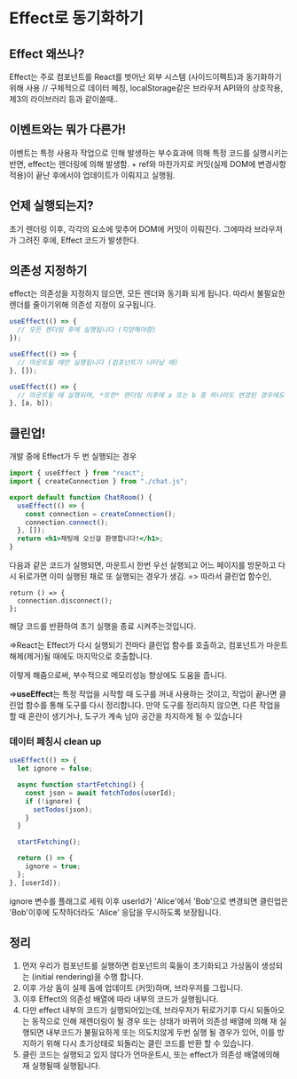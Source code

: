 # Effect로 동기화하기

## Effect 왜쓰나?

Effect는 주로 컴포넌트를 React를 벗어난 외부 시스템 (사이드이펙트)과 동기화하기 위해 사용 // 구체적으로 데이터 페칭, localStorage같은 브라우저 API와의 상호작용, 제3의 라이브러리 등과 같이쓸때..

## 이벤트와는 뭐가 다른가!

이벤트는 특정 사용자 작업으로 인해 발생하는 부수효과에 의해 특정 코드를 실행시키는 반면, effect는 렌더링에 의해 발생함. + ref와 마찬가지로 커밋(실제 DOM에 변경사항 적용)이 끝난 후에서야 업데이트가 이뤄지고 실행됨.

## 언제 실행되는지?

초기 렌더링 이후, 각각의 요소에 맞추어 DOM에 커밋이 이뤄진다. 그에따라 브라우저가 그려진 후에, Effect 코드가 발생한다.

## 의존성 지정하기

effect는 의존성을 지정하지 않으면, 모든 렌더와 동기화 되게 됩니다. 따라서 불필요한 렌더를 줄이기위해 의존성 지정이 요구됩니다.

```jsx
useEffect(() => {
  // 모든 렌더링 후에 실행됩니다 (지양해야함)
});

useEffect(() => {
  // 마운트될 때만 실행됩니다 (컴포넌트가 나타날 때)
}, []);

useEffect(() => {
  // 마운트될 때 실행되며, *또한* 렌더링 이후에 a 또는 b 중 하나라도 변경된 경우에도 실행됩니다
}, [a, b]);
```

## 클린업!

개발 중에 Effect가 두 번 실행되는 경우

```jsx
import { useEffect } from "react";
import { createConnection } from "./chat.js";

export default function ChatRoom() {
  useEffect(() => {
    const connection = createConnection();
    connection.connect();
  }, []);
  return <h1>채팅에 오신걸 환영합니다!</h1>;
}
```

다음과 같은 코드가 실행되면, 마운트시 한번 우선 실행되고 어느 페이지를 방문하고 다시 뒤로가면 이미 실행된 채로 또 실행되는 경우가 생김. => 따라서 클린업 함수인,

    return () => {
      connection.disconnect();
    };

해당 코드를 반환하여 초기 실행을 종료 시켜주는것입니다.

=>React는 Effect가 다시 실행되기 전마다 클린업 함수를 호출하고, 컴포넌트가 마운트 해제(제거)될 때에도 마지막으로 호출합니다.

이렇게 해줌으로써, 부수적으로 메모리성능 향상에도 도움을 줍니다.

=>**useEffect**는 특정 작업을 시작할 때 도구를 꺼내 사용하는 것이고, 작업이 끝나면 클린업 함수를 통해 도구를 다시 정리합니다.
만약 도구를 정리하지 않으면, 다른 작업을 할 때 혼란이 생기거나, 도구가 계속 남아 공간을 차지하게 될 수 있습니다

### 데이터 페칭시 clean up

```jsx
useEffect(() => {
  let ignore = false;

  async function startFetching() {
    const json = await fetchTodos(userId);
    if (!ignore) {
      setTodos(json);
    }
  }

  startFetching();

  return () => {
    ignore = true;
  };
}, [userId]);
```

ignore 변수를 플래그로 세워 이후 userId가 'Alice'에서 'Bob'으로 변경되면 클린업은 'Bob'이후에 도착하더라도 'Alice' 응답을 무시하도록 보장됩니다.

## 정리

1. 먼저 우리가 컴포넌트를 실행하면 컴포넌트의 훅들이 초기화되고 가상돔이 생성되는 (initial rendering)을 수행 합니다.
2. 이후 가상 돔이 실제 돔에 업데이트 (커밋)하며, 브라우저를 그립니다.
3. 이후 Effect의 의존성 배열에 따라 내부의 코드가 실행됩니다.
4. 다만 effect 내부의 코드가 실행되어있는데, 브라우저가 뒤로가기후 다시 되돌아오는 동작으로 인해 재렌더링이 될 경우 또는 상태가 바뀌어 의존성 배열에 의해 재 실행되면 내부코드가 불필요하게 또는 의도치않게 두번 실행 될 경우가 있어, 이를 방지하기 위해 다시 초기상태로 되돌리는 클린 코드를 반환 할 수 있습니다.
5. 클린 코드는 실행되고 있지 않다가 언마운트시, 또는 effect가 의존성 배열에의해 재 실행될때 실행됩니다.
